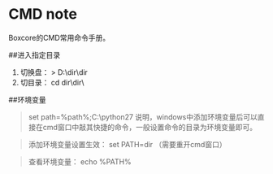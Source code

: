 CMD note
=========

Boxcore的CMD常用命令手册。

##进入指定目录
1. 切换盘： > D:\dir\dir
2. 切目录： cd dir\dir\

##环境变量
> set path=%path%;C:\python27
说明，windows中添加环境变量后可以直接在cmd窗口中敲其快捷的命令，一般设置命令的目录为环境变量即可。

> 添加环境变量设置生效： set PATH=dir  （需要重开cmd窗口）

> 查看环境变量： echo %PATH%



